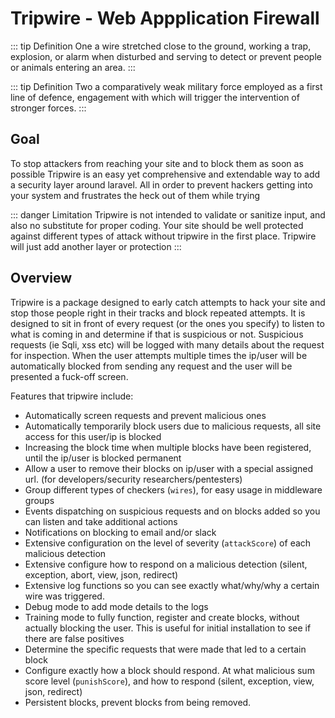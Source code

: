# Tripwire - Web Appplication Firewall

::: tip Definition One
a wire stretched close to the ground, working a trap, explosion, or alarm when disturbed and serving to detect or prevent people or animals entering an area.
:::

::: tip Definition Two
a comparatively weak military force employed as a first line of defence, engagement with which will trigger the intervention of stronger forces.
:::

## Goal
To stop attackers from reaching your site and to block them as soon as possible
Tripwire is an easy yet comprehensive and extendable way to add a security layer around laravel.
All in order to prevent hackers getting into your system and frustrates the heck out of them while trying

::: danger Limitation
Tripwire is not intended to validate or sanitize input, and also no substitute for proper coding. Your site should be well protected against different types of attack without tripwire in the first place. Tripwire will just add another layer or protection
:::

## Overview
Tripwire is a package designed to early catch attempts to hack your site and stop those people right in their tracks and block repeated attempts.
It is designed to sit in front of every request (or the ones you specify) to listen to what is coming in and determine if that is suspicious or not.
Suspicious requests (ie Sqli, xss etc) will be logged with many details about the request for inspection. 
When the user attempts multiple times the ip/user will be automatically blocked from sending any request and the user will be presented a fuck-off screen.

Features that tripwire include:
* Automatically screen requests and prevent malicious ones
* Automatically temporarily block users due to malicious requests, all site access for this user/ip is blocked
* Increasing the block time when multiple blocks have been registered, until the ip/user is blocked permanent
* Allow a user to remove their blocks on ip/user with a special assigned url. (for developers/security researchers/pentesters)
* Group different types of checkers (```wires```), for easy usage in middleware groups
* Events dispatching on suspicious requests and on blocks added so you can listen and take additional actions
* Notifications on blocking to email and/or slack
* Extensive configuration on the level of severity (```attackScore```) of each malicious detection
* Extensive configure how to respond on a malicious detection (silent, exception, abort, view, json, redirect)
* Extensive log functions so you can see exactly what/why/why a certain wire was triggered.
* Debug mode to add mode details to the logs
* Training mode to fully function, register and create blocks, without actually blocking the user. This is useful for initial installation to see if there are false positives
* Determine the specific requests that were made that led to a certain block
* Configure exactly how a block should respond. At what malicious sum score level (```punishScore```), and how to respond (silent, exception, view, json, redirect)
* Persistent blocks, prevent blocks from being removed.

<!--@include: ../guide/basic/frontend.md-->
